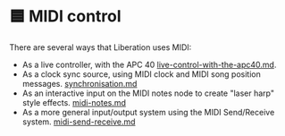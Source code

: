 # 🟦 MIDI control

There are several ways that Liberation uses MIDI:&#x20;

* As a live controller, with the APC 40 [live-control-with-the-apc40.md](live-control-with-the-apc40.md "mention").
* As a clock sync source, using MIDI clock and MIDI song position messages. [synchronisation.md](../synchronisation.md "mention")
* As an interactive input on the MIDI notes node to create "laser harp" style effects. [midi-notes.md](../designing-content/modifiers/midi-notes.md "mention")
* As a more general input/output system using the MIDI Send/Receive system. [midi-send-receive.md](midi-send-receive.md "mention")

